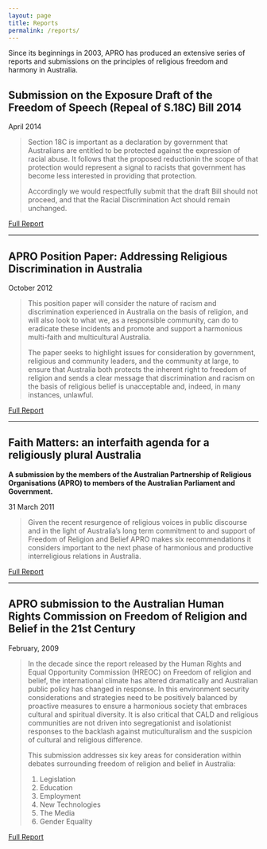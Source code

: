```yaml
---
layout: page
title: Reports
permalink: /reports/
---
```


Since its beginnings in 2003, APRO has produced an extensive series of reports and submissions on the principles of religious freedom and harmony in Australia.

## Submission on the Exposure Draft of the Freedom of Speech (Repeal of S.18C) Bill 2014

<time>April 2014</time>

>Section 18C is important as a declaration by government that Australians are entitled to be protected against the expression of racial abuse. It follows that the proposed reductionin the scope of that protection would represent a signal to racists that government has become less interested in providing that protection.
>
>Accordingly we would respectfully submit that the draft Bill should not proceed, and that the Racial Discrimination Act should remain unchanged.

<a href="https://github.com/apro-interfaith/apro/blob/master/files/APRO_submission_RDA_final.pdf" title="Download PDF of full report" class="button">Full Report</a>

***

## APRO Position Paper: Addressing Religious Discrimination in Australia

<time>October 2012</time>

>This position paper will consider the nature of racism and discrimination experienced in Australia on the basis of religion, and will also look to what we, as a responsible community, can do to eradicate these incidents and promote and support a harmonious multi-faith and multicultural Australia.
>
>The paper seeks to highlight issues for consideration by government, religious and community leaders, and the community at large, to ensure that Australia both protects the inherent right to freedom of religion and sends a clear message that discrimination and racism on the basis of religious belief is unacceptable and, indeed, in many instances, unlawful.

<a href="https://github.com/apro-interfaith/apro/blob/master/files/APRO_Position_Paper-Addressing_Religious_Discrimination.pdf" title="Download PDF of full report" class="button">Full Report</a>

***

## Faith Matters: an interfaith agenda for a religiously plural Australia

**A submission by the members of the Australian Partnership of Religious Organisations (APRO) to members of the Australian Parliament and Government.**

<time>31 March 2011</time>

>Given the recent resurgence of religious voices in public discourse and in the light of Australia’s long term commitment to and support of Freedom of Religion and Belief APRO makes six recommendations it considers important to the next phase of harmonious and productive interreligious relations in Australia.

<a href="https://github.com/apro-interfaith/apro/blob/master/files/APRO_Faith_Matters.pdf" title="Download PDF of full report" class="button">Full Report</a>

***

## APRO submission to the Australian Human Rights Commission on Freedom of Religion and Belief in the 21st Century

<time>February, 2009</time>

>In the decade since the report released by the Human Rights and Equal Opportunity Commission (HREOC) on Freedom of religion and belief, the international climate has altered dramatically and Australian public policy has changed in response. In this environment security considerations and strategies need to be positively balanced by proactive measures to ensure a harmonious society that embraces cultural and spiritual diversity. It is also critical that CALD and religious communities are not driven into segregationist and isolationist responses to the backlash against muticulturalism and the suspicion of cultural and religious difference.
>
>This submission addresses six key areas for consideration within debates surrounding freedom of religion and belief in Australia:
>
>1. Legislation
>2. Education
>3. Employment
>4. New Technologies
>5. The Media
>6. Gender Equality

<a href="https://github.com/apro-interfaith/apro/blob/master/files/APRO_AHRC.pdf" title="Download PDF of full report" class="button">Full Report</a>


